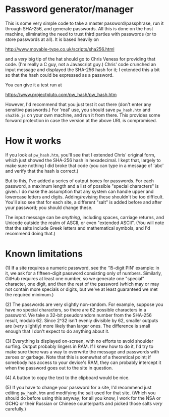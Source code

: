# Password generator/manager

This is some very simple code to take a master password/passphrase,  run
it through SHA-256,  and generate passwords.  All this is done on the
host machine,  eliminating the need to trust third parties with passwords
(or to store passwords at all).  It is based heavily on

http://www.movable-type.co.uk/scripts/sha256.html

and a *very* big tip of the hat should go to Chris Veness for providing
that code.  (I'm really a C guy,  not a Javascript guy.)  Chris' code
crunched an input message and displayed the SHA-256 hash for it;  I
extended this a bit so that the hash could be expressed as a password.

You can give it a test run at

https://www.projectpluto.com/pw_hash/pw_hash.htm

However,  I'd recommend that you just test it out there (don't enter any
sensitive passwords.)  For 'real' use,  you should save `pw_hash.htm` and
`sha256.js` on your own machine,  and run it from there.  This provides
some forward protection in case the version at the above URL is compromised.

# How it works

If you look at `pw_hash.htm`,  you'll see that I extended Chris' original
form,  which just showed the SHA-256 hash in hexadecimal.  I kept that,
largely to make sure nothing I did broke that code (you can type in a
message of 'abc' and verify that the hash is correct.)

But to this,  I've added a series of output boxes for passwords.  For each
password,  a maximum length and a list of possible "special characters" is
given.  I do make the assumption that any system can handle upper and
lowercase letters and digits.  Adding/revising these shouldn't be too
difficult.  You'll also see that for each site,  a different "salt" is added
before and after your password;  you should change these.

The input message can be *anything*,  including spaces,  carriage returns,
and Unicode outside the realm of ASCII,  or even "extended ASCII".  (You will
note that the salts include Greek letters and mathematical symbols,  and
I'd recommend doing that.)

# Known limitations

(1) If a site requires a numeric password,  see the '15-digit PIN' example:
in it,  we ask for a fifteen-digit password consisting only of numbers.
Similarly,  GitHub requires at least one number,  so we generate one
"special" character,  one digit,  and then the rest of the password (which
may or may not contain more specials or digits,  but we've at least
guaranteed we met the required minimum.)

(2) The passwords are very slightly non-random.  For example,  suppose you
have no special characters,  so there are 62 possible characters in a
password. We take a 32-bit pseudorandom number from the SHA-256 result,
modulo 62. Since 2^32 isn't evenly divisible by 62,  smaller outputs are
(*very* slightly) more likely than larger ones.  The difference is small
enough that I don't expect to do anything about it.

(3) Everything is displayed on-screen,  with no efforts to avoid shoulder
surfing.  Output probably lingers in RAM.  If I knew how to do it,  I'd
try to make sure there was a way to overwrite the message and passwords
with zeroes or garbage.  Note that this is somewhat of a theoretical point;
if somebody has access to your device's RAM,  they can probably intercept
it when the password goes out to the site in question.

(4) A button to copy the text to the clipboard would be nice.

 (5) If you have to change your password for a site,  I'd recommend just
editing `pw_hash.htm` and modifying the salt used for that site.  (Which
you should do before using this anyway;  for all you know,  I work for the
NSA or GCHQ or their Russian or Chinese counterparts and picked those salts
*very* carefully.)
